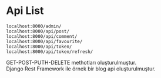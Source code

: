 <h1>Api List</h1>




`localhost:8000/admin/`<br>
`localhost:8000/api/post/`<br>
`localhost:8000/api/comment/`<br>
`localhost:8000/api/favourite/`<br>
`localhost:8000/api/token/ `<br>
`localhost:8000/api/token/refresh/ `<br>

GET-POST-PUTH-DELETE methotları oluşturulmuştur.<br>
Django Rest Framework ile örnek bir blog api oluşturulmuştur.